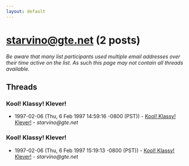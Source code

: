 ```yaml
---
layout: default
---
```


# starvino@gte.net (2 posts)

_Be aware that many list participants used multiple email addresses over their time active on the list. As such this page may not contain all threads available._

## Threads

### Kool! Klassy! Klever!
+ 1997-02-06 (Thu, 6 Feb 1997 14:59:16 -0800 (PST)) - [Kool! Klassy! Klever!](/archive/1997/02/9e22b6b2db1b9e4935a2fcdd316377bd7d133a3bb5b0b3ef50e2df69b292e661) - _starvino@gte.net_

### Kool! Klassy! Klever!
+ 1997-02-06 (Thu, 6 Feb 1997 15:19:13 -0800 (PST)) - [Kool! Klassy! Klever!](/archive/1997/02/6e8ec755e2d4a9a9552ae479464801dae0b56095107e138286e6c23e60e0b07b) - _starvino@gte.net_

